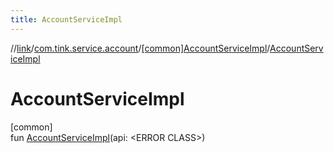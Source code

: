 ```yaml
---
title: AccountServiceImpl
---
```

//[link](../../../index.html)/[com.tink.service.account](../index.html)/[[common]AccountServiceImpl](index.html)/[AccountServiceImpl](-account-service-impl.html)



# AccountServiceImpl



[common]\
fun [AccountServiceImpl](-account-service-impl.html)(api: &lt;ERROR CLASS&gt;)




